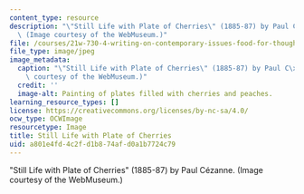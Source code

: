 ```yaml
---
content_type: resource
description: "\"Still Life with Plate of Cherries\" (1885-87) by Paul C\xE9zanne.\
  \ (Image courtesy of the WebMuseum.)"
file: /courses/21w-730-4-writing-on-contemporary-issues-food-for-thought-writing-and-reading-about-the-cultures-of-food-fall-2008/a801e4fd4c2fd1b874afd0a1b7724c79_21w-730-4f08.jpg
file_type: image/jpeg
image_metadata:
  caption: "\"Still Life with Plate of Cherries\" (1885-87) by Paul C\xE9zanne. (Image\
    \ courtesy of the WebMuseum.)"
  credit: ''
  image-alt: Painting of plates filled with cherries and peaches.
learning_resource_types: []
license: https://creativecommons.org/licenses/by-nc-sa/4.0/
ocw_type: OCWImage
resourcetype: Image
title: Still Life with Plate of Cherries
uid: a801e4fd-4c2f-d1b8-74af-d0a1b7724c79
---
```

"Still Life with Plate of Cherries" (1885-87) by Paul Cézanne. (Image courtesy of the WebMuseum.)